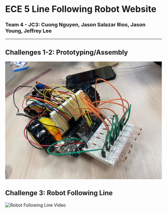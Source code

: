 # ECE 5 Line Following Robot Website
### Team 4 - JC3: Cuong Nguyen, Jason Salazar Rios, Jason Young, Jeffrey Lee

---
## Challenges 1-2: Prototyping/Assembly
![Challenge 2: Assembly](RobotAssemblyCh2.jpg)

## Challenge 3: Robot Following Line
![Robot Following Line Video](https://github.com/jxnlee/ECE5-Robot-Project/assets/44052840/5aed997d-a88f-41d7-b1a3-f64ea754d4b9)

